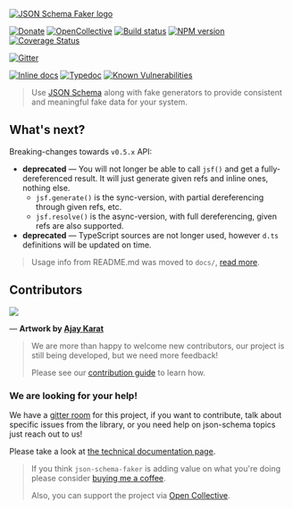 [![JSON Schema Faker logo](logo/JSF_logo.png)](https://github.com/json-schema-faker/json-schema-faker)

[![Donate](https://img.shields.io/badge/Donate-PayPal-green.svg)](https://www.paypal.com/cgi-bin/webscr?cmd=_s-xclick&hosted_button_id=8MXLRJ7QQXGYY)
[![OpenCollective](https://badgen.net/opencollective/backers/json-schema-faker)](https://opencollective.com/json-schema-faker)
[![Build status](https://github.com/json-schema-faker/json-schema-faker/actions/workflows/testing.yml/badge.svg)](https://github.com/json-schema-faker/json-schema-faker/actions)
[![NPM version](https://badge.fury.io/js/json-schema-faker.svg)](http://badge.fury.io/js/json-schema-faker)
[![Coverage Status](https://codecov.io/github/json-schema-faker/json-schema-faker/coverage.svg?branch=master)](https://codecov.io/github/json-schema-faker/json-schema-faker?branch=master)

[![Gitter](https://badges.gitter.im/Join%20Chat.svg)](https://gitter.im/json-schema-faker/Lobby)

[![Inline docs](https://inch-ci.org/github/json-schema-faker/json-schema-faker.svg?branch=master)](https://inch-ci.org/github/json-schema-faker/json-schema-faker)
[![Typedoc](https://img.shields.io/badge/typedoc-provided-blue.svg)](http://json-schema-faker.github.io/json-schema-faker/)
[![Known Vulnerabilities](https://snyk.io/test/github/json-schema-faker/json-schema-faker/badge.svg)](https://snyk.io/test/github/json-schema-faker/json-schema-faker)

> Use [JSON Schema](http://json-schema.org/draft-04/json-schema-core.html) along with fake generators to provide consistent and meaningful fake data for your system.

## What's next?

Breaking-changes towards `v0.5.x` API:

- **deprecated** &mdash; You will not longer be able to call `jsf()` and get a fully-dereferenced result. It will just generate given refs and inline ones, nothing else.
  - `jsf.generate()` is the sync-version, with partial dereferencing through given refs, etc.
  - `jsf.resolve()` is the async-version, with full dereferencing, given refs are also supported.
- **deprecated** &mdash; TypeScript sources are not longer used, however `d.ts` definitions will be updated on time.

> Usage info from README.md was moved to `docs/`, [read more](docs/).

## Contributors

<a href="https://github.com/json-schema-faker/json-schema-faker/graphs/contributors">
  <img src="https://contrib.rocks/image?repo=json-schema-faker/json-schema-faker" />
</a>

&mdash; **Artwork by [Ajay Karat](http://www.devilsgarage.com/)**

> We are more than happy to welcome new contributors, our project is still being developed, but we need more feedback!
>
> Please see our [contribution guide](.github/CONTRIBUTING.md) to learn how.

### We are looking for your help!

We have a [gitter room](https://gitter.im/json-schema-faker) for this project, if you want to contribute, talk about specific issues from the library, or you need help on json-schema topics just reach out to us!

Please take a look at [the technical documentation page](docs/).

> If you think `json-schema-faker` is adding value on what you're doing please consider [buying me a coffee](http://ko-fi.com/pateketrueke).
>
> Also, you can support the project via [Open Collective](https://opencollective.com/json-schema-faker/donate).
